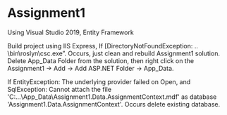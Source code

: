 # Assignment1
Using Visual Studio 2019, Entity Framework

Build project using IIS Express,
If
[DirectoryNotFoundException: .. \bin\roslyn\csc.exe”. Occurs, just clean and rebuild Assignment1 solution.
Delete App_Data Folder from the solution, then right click on the Assignment1 -> Add -> Add ASP.NET Folder -> App_Data.

If EntityException: The underlying provider failed on Open, and SqlException: Cannot attach the file 'C:\...\App_Data\Assignment1.Data.AssignmentContext.mdf'
as database 'Assignment1.Data.AssignmentContext'. Occurs delete existing database.


